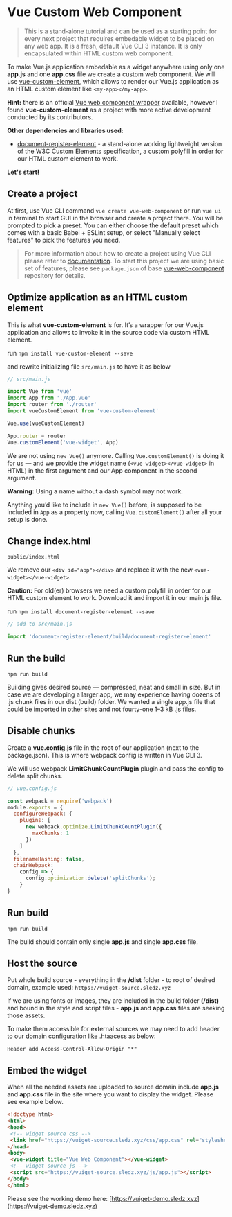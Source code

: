 # Vue Custom Web Component

> This is a stand-alone tutorial and can be used as a starting point for every next project that requires embedable widget to be placed on any web app. It is a fresh, default Vue CLI 3 instance. It is only encapsulated within HTML custom web component.

To make Vue.js application embedable as a widget anywhere using only one **app.js** and one **app.css** file we create a custom web component. We will use [vue-custom-element](https://github.com/karol-f/vue-custom-element), which allows to render our Vue.js application as an HTML custom element like `<my-app></my-app>`.

**Hint:** there is an official [Vue web component wrapper](https://github.com/vuejs/vue-web-component-wrapper) available, however I found **vue-custom-element** as a project with more active development conducted by its contributors.

**Other dependencies and libraries used:**

* [document-register-element](https://github.com/WebReflection/document-register-element) - a stand-alone working lightweight version of the W3C Custom Elements specification, a custom polyfill in order for our HTML custom element to work.

**Let's start!**

## Create a project

At first, use Vue CLI command `vue create vue-web-component` or run `vue ui` in terminal to start GUI in the browser and create a project there. You will be prompted to pick a preset. You can either choose the default preset which comes with a basic Babel + ESLint setup, or select "Manually select features" to pick the features you need.

> For more information about how to create a project using Vue CLI please refer to [documentation](https://cli.vuejs.org/guide/creating-a-project.html#vue-create). To start this project we are using basic set of features, please see `package.json` of base [vue-web-component](https://github.com/sebastiansledz/vue-web-component) repository for details.

## Optimize application as an HTML custom element

This is what **vue-custom-element** is for. It’s a wrapper for our Vue.js application and allows to invoke it in the source code via custom HTML element.

run ```npm install vue-custom-element --save```

and rewrite initializing file `src/main.js` to have it as below

```javascript
// src/main.js

import Vue from 'vue'
import App from './App.vue'
import router from './router'
import vueCustomElement from 'vue-custom-element'

Vue.use(vueCustomElement)

App.router = router
Vue.customElement('vue-widget', App)
```

We are not using `new Vue()` anymore. Calling `Vue.customElement()` is doing it for us — and we provide the widget name (`<vue-widget></vue-widget>` in HTML) in the first argument and our App component in the second argument.

**Warning:** Using a name without a dash symbol may not work.

Anything you’d like to include in `new Vue()` before, is supposed to be included in `App` as a property now, calling `Vue.customElement()` after all your setup is done.

## Change index.html

`public/index.html`

We remove our `<div id="app"></div>` and replace it with the new `<vue-widget></vue-widget>`.

**Caution:** For old(er) browsers we need a custom polyfill in order for our HTML custom element to work. Download it and import it in our main.js file.

run `npm install document-register-element --save`

```javascript
// add to src/main.js

import 'document-register-element/build/document-register-element'
```

## Run the build

`npm run build`

Building gives desired source — compressed, neat and small in size. But in case we are developing a larger app, we may experience having dozens of .js chunk files in our dist (build) folder. We wanted a single app.js file that could be imported in other sites and not fourty-one 1–3 kB .js files.

## Disable chunks

Create a **vue.config.js** file in the root of our application (next to the package.json). This is where webpack config is written in Vue CLI 3.

We will use webpack **LimitChunkCountPlugin** plugin and pass the config to delete split chunks.

```javascript
// vue.config.js

const webpack = require('webpack')
module.exports = {
  configureWebpack: {
    plugins: [
      new webpack.optimize.LimitChunkCountPlugin({
        maxChunks: 1
      })
    ]
  },
  filenameHashing: false,
  chainWebpack:
    config => {
      config.optimization.delete('splitChunks');
    }
}
```

## Run build

`npm run build`

The build should contain only single **app.js** and single **app.css** file.

## Host the source

Put whole build source - everything in the **/dist** folder - to root of desired domain, example used: `https://vuiget-source.sledz.xyz`

If we are using fonts or images, they are included in the build folder **(/dist)** and bound in the style and script files - **app.js** and **app.css** files are seeking those assets.

To make them accessible for external sources we may need to add header to our domain configuration like .htaacess as below:

```
Header add Access-Control-Allow-Origin "*"
```

## Embed the widget

When all the needed assets are uploaded to source domain include **app.js** and **app.css** file in the site where you want to display the widget. Please see example below.

```html
<!doctype html>
<html>
<head>
 <!-- widget source css -->
 <link href="https://vuiget-source.sledz.xyz/css/app.css" rel="stylesheet">
</head>
<body>
 <vue-widget title="Vue Web Component"></vue-widget>
 <!-- widget source js -->
 <script src="https://vuiget-source.sledz.xyz/js/app.js"></script>
</body>
</html>
```

Please see the working demo here: [https://vuiget-demo.sledz.xyz](https://vuiget-demo.sledz.xyz)
